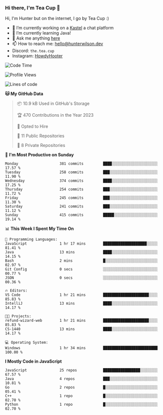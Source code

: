 ### Hi there, I'm Tea Cup 👋 

Hi, I'm Hunter but on the internet, I go by Tea Cup :)

- 🔭 I’m currently working on a [Kastel](https://github.com/KastelApp) a chat platform
- 🌱 I’m currently learning Java!
- 💬 Ask me anything [here](https://github.com/TheTeaCup/TheTeaCup/issues)
- 📫 How to reach me: [hello@hunterwilson.dev](mailto:hello@hunterwilson.dev)
- Discord: `the.tea.cup`
- Instagram: [HowdyHooter](https://instagram.com/HowdyHooter)

<!--START_SECTION:waka-->
![Code Time](http://img.shields.io/badge/Code%20Time-328%20hrs%2057%20mins-blue)

![Profile Views](http://img.shields.io/badge/Profile%20Views-11-blue)

![Lines of code](https://img.shields.io/badge/From%20Hello%20World%20I%27ve%20Written-767.5%20thousand%20lines%20of%20code-blue)

**🐱 My GitHub Data** 

> 📦 10.9 kB Used in GitHub's Storage 
 > 
> 🏆 470 Contributions in the Year 2023
 > 
> 💼 Opted to Hire
 > 
> 📜 11 Public Repositories 
 > 
> 🔑 8 Private Repositories 
 > 
📅 **I'm Most Productive on Sunday** 

```text
Monday                   381 commits         ████░░░░░░░░░░░░░░░░░░░░░   17.57 % 
Tuesday                  258 commits         ███░░░░░░░░░░░░░░░░░░░░░░   11.90 % 
Wednesday                374 commits         ████░░░░░░░░░░░░░░░░░░░░░   17.25 % 
Thursday                 254 commits         ███░░░░░░░░░░░░░░░░░░░░░░   11.72 % 
Friday                   245 commits         ███░░░░░░░░░░░░░░░░░░░░░░   11.30 % 
Saturday                 241 commits         ███░░░░░░░░░░░░░░░░░░░░░░   11.12 % 
Sunday                   415 commits         █████░░░░░░░░░░░░░░░░░░░░   19.14 % 
```


📊 **This Week I Spent My Time On** 

```text
💬 Programming Languages: 
JavaScript               1 hr 17 mins        ████████████████████░░░░░   81.41 % 
Java                     13 mins             ████░░░░░░░░░░░░░░░░░░░░░   14.15 % 
Bash                     2 mins              █░░░░░░░░░░░░░░░░░░░░░░░░   02.97 % 
Git Config               0 secs              ░░░░░░░░░░░░░░░░░░░░░░░░░   00.77 % 
JSON                     0 secs              ░░░░░░░░░░░░░░░░░░░░░░░░░   00.36 % 

🔥 Editors: 
VS Code                  1 hr 21 mins        █████████████████████░░░░   85.83 % 
IntelliJ                 13 mins             ████░░░░░░░░░░░░░░░░░░░░░   14.17 % 

🐱‍💻 Projects: 
refund-wizard-web        1 hr 21 mins        █████████████████████░░░░   85.83 % 
CS-1440                  13 mins             ████░░░░░░░░░░░░░░░░░░░░░   14.17 % 

💻 Operating System: 
Windows                  1 hr 34 mins        █████████████████████████   100.00 % 
```

**I Mostly Code in JavaScript** 

```text
JavaScript               25 repos            █████████████████░░░░░░░░   67.57 % 
Java                     4 repos             ███░░░░░░░░░░░░░░░░░░░░░░   10.81 % 
Go                       2 repos             █░░░░░░░░░░░░░░░░░░░░░░░░   05.41 % 
C++                      1 repo              █░░░░░░░░░░░░░░░░░░░░░░░░   02.70 % 
Python                   1 repo              █░░░░░░░░░░░░░░░░░░░░░░░░   02.70 % 
```




<!--END_SECTION:waka-->
